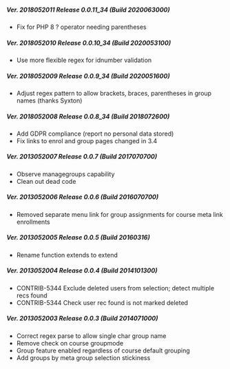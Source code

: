 ##### Ver. 2018052011 Release 0.0.11_34 (Build 2020063000)

  * Fix for PHP 8 ? operator needing parentheses

##### Ver. 2018052010 Release 0.0.10_34 (Build 2020053100)

  * Use more flexible regex for idnumber validation

##### Ver. 2018052009 Release 0.0.9_34 (Build 2020051600)

  * Adjust regex pattern to allow brackets, braces, parentheses in group names (thanks Syxton)

##### Ver. 2018052008 Release 0.0.8_34 (Build 2018072600)

  * Add GDPR compliance (report no personal data stored)
  * Fix links to enrol and group pages changed in 3.4

##### Ver. 2013052007 Release 0.0.7 (Build 2017070700)

  * Observe managegroups capability
  * Clean out dead code

##### Ver. 2013052006 Release 0.0.6 (Build 2016070700)

  * Removed separate menu link for group assignments for course meta link enrollments

##### Ver. 2013052005 Release 0.0.5 (Build 20160316)

  * Rename function extends to extend

##### Ver. 2013052004 Release 0.0.4 (Build 2014101300)

  * CONTRIB-5344 Exclude deleted users from selection; detect multiple recs found
  * CONTRIB-5344 Check user rec found is not marked deleted

##### Ver. 2013052003 Release 0.0.3 (Build 2014071000)

  * Correct regex parse to allow single char group name
  * Remove check on course groupmode
  * Group feature enabled regardless of course default grouping
  * Add groups by meta group selection stickiness

